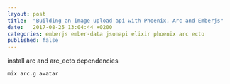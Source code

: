 ```yaml
---
layout: post
title:  "Building an image upload api with Phoenix, Arc and Emberjs"
date:   2017-08-25 13:04:44 +0200
categories: emberjs ember-data jsonapi elixir phoenix arc ecto
published: false
---
```


install arc and arc_ecto dependencies

`mix arc.g avatar`

